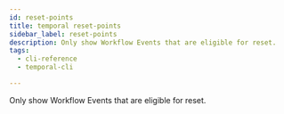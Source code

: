 ```yaml
---
id: reset-points
title: temporal reset-points
sidebar_label: reset-points
description: Only show Workflow Events that are eligible for reset.
tags:
  - cli-reference
  - temporal-cli

---
```


Only show Workflow Events that are eligible for reset.
